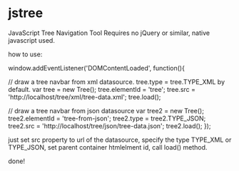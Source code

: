 # jstree
JavaScript Tree Navigation Tool
Requires no jQuery or similar, native javascript used.

how to use:

window.addEventListener('DOMContentLoaded', function(){

// draw a tree navbar from xml datasource. tree.type = tree.TYPE_XML by default.
    var tree = new Tree();
    tree.elementId = 'tree';
    tree.src = 'http://localhost/tree/xml/tree-data.xml';
    tree.load();

// draw a tree navbar from json datasource
    var tree2 = new Tree();
    tree2.elementId = 'tree-from-json';
    tree2.type = tree2.TYPE_JSON;
    tree2.src = 'http://localhost/tree/json/tree-data.json';
    tree2.load();
});

just set src property to url of the datasource, specify the type TYPE_XML or TYPE_JSON,
set parent container htmlelment id,
call load() method.

done!
